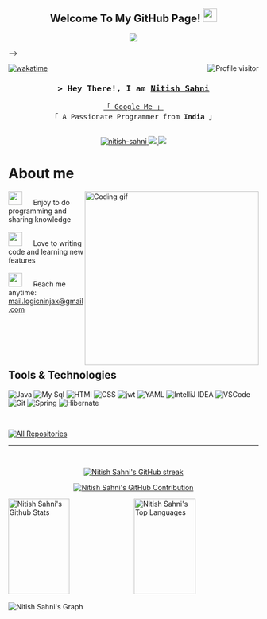 
<h2 align="center">
  Welcome To My GitHub Page!
  <img src="https://media.giphy.com/media/v1.Y2lkPTc5MGI3NjExM2tzeTgzZXZhamU2aG0zbXBjd3YxaW1wdmYwbnpsNmN5c2tqamU0ZiZlcD12MV9pbnRlcm5hbF9naWZfYnlfaWQmY3Q9Zw/3oKIPtjElfqwMOTbH2/giphy.gif" width="28">
</h2>


<p align="center">
  <a href="https://github.com/LogicNinjaX"><img src="https://media.tenor.com/rePDfDWO3XoAAAAd/hacking.gif/?lines=Self%20Taught%20Programmer;Front%20End%20Developer;1.5%2B%20years%20of%20coding%20experience;Always%20learning%20new%20things&center=true&width=100&height=45"></a>
</p>

 -->

<a href="https://komarev.com/ghpvc/?username=LogicNinjaX">
  <img align="right" src="https://komarev.com/ghpvc/?username=LogicNinjaX&label=Visitors&color=0e75b6&style=flat" alt="Profile visitor" />
</a>


[![wakatime](https://wakatime.com/badge/user/eebb3dd8-d9b2-40de-9b88-6fd6cac99dbc.svg)](https://wakatime.com/@eebb3dd8-d9b2-40de-9b88-6fd6cac99dbc)

<!-- Intro  -->
<h3 align="center">
        <samp>&gt; Hey There!, I am
                <b><a target="_blank" href="https://alsiam.com">Nitish Sahni</a></b>
        </samp>
</h3>


<p align="center"> 
  <samp>
    <a href="https://www.google.com/search?q=LogicNinjaX">「 Google Me 」</a>
    <br>
    「 A Passionate Programmer from <b>India</b> 」
    <br>
    <br>
  </samp>
</p>

<p align="center">
 </a>
 <a href="https://linkedin.com/in/nitish-sahni" target="_blank">
  <img src="https://img.shields.io/badge/LinkedIn-0077B5?style=for-the-badge&logo=linkedin&logoColor=white" alt="nitish-sahni"/>
 </a>
 <!-- <a href="https://dev.to/alsiam" target="_blank">
  <img src="https://img.shields.io/badge/dev.to-0A0A0A?style=for-the-badge&logo=dev.to&logoColor=white" alt="alsiam" />
 </a> -->
 <a href="https://twitter.com/LogicNinjaX" target="_blank">
  <img src="https://img.shields.io/badge/Twitter-1DA1F2?style=for-the-badge&logo=twitter&logoColor=white" />
 </a>

  <a href="https://leetcode.com/mr_deric0x" target="_blank">
  <img src="https://img.shields.io/badge/-LeetCode-FFA116?style=for-the-badge&logo=LeetCode&logoColor=black" />
 </a>


<!-- About Section -->
 # About me
 
<p>
 <img align="right" width="350" src="/assets/programmer.gif" alt="Coding gif" />
  
 <img src="https://media.giphy.com/media/MEiZ5h8lOkM7rwideE/giphy.gif?cid=ecf05e47b4s9b0m20bzgkde0a6v2122eyikcyeh21q2w243n&ep=v1_gifs_search&rid=giphy.gif&ct=g" width="28"> &emsp; Enjoy to do programming and sharing knowledge <br/><br/>
 <img src="https://media.giphy.com/media/131tNuGktpXGhy/giphy.gif?cid=ecf05e47ndufjt7gtpm31hbsptg5fpoq5t1anpuvw96dzav9&ep=v1_gifs_search&rid=giphy.gif&ct=g" width="28"> &emsp; Love to writing code and learning new features<br/><br/>
 <img src="https://media.giphy.com/media/N256GFy1u6M6Y/giphy.gif?cid=ecf05e47ndufjt7gtpm31hbsptg5fpoq5t1anpuvw96dzav9&ep=v1_gifs_search&rid=giphy.gif&ct=g" width="28"> &emsp; Reach me anytime: mail.logicninjax@gmail.com<br/><br/>

</p>

<br/>
<br/>
<br/>

## Tools & Technologies

![Java](https://img.shields.io/badge/Java-ED8B00?style=for-the-badge&logo=openjdk&logoColor=white)
![My Sql](https://img.shields.io/badge/MySQL-005C84?style=for-the-badge&logo=mysql&logoColor=white)
![HTMl](https://img.shields.io/badge/HTML%20-%23F7DF1E.svg?&style=for-the-badge&color=E34F26)
![CSS](https://img.shields.io/badge/css%20-%23F7DF1E.svg?&style=for-the-badge&color=5BA8EE)
![jwt](https://img.shields.io/badge/JWT-000000?style=for-the-badge&logo=JSON%20web%20tokens&logoColor=white)
![YAML](https://img.shields.io/badge/yaml-%23ffffff.svg?style=for-the-badge&logo=yaml&logoColor=151515)
![IntelliJ IDEA](https://img.shields.io/badge/IntelliJIDEA-000000.svg?style=for-the-badge&logo=intellij-idea&logoColor=white)
![VSCode](https://img.shields.io/badge/Visual_Studio-0078d7?style=for-the-badge&logo=visual%20studio&logoColor=white)
![Git](https://img.shields.io/badge/Git-F05032?style=for-the-badge&logo=git&logoColor=white)
![Spring](https://img.shields.io/badge/spring-%236DB33F.svg?style=for-the-badge&logo=spring&logoColor=white)
![Hibernate](https://img.shields.io/badge/Hibernate-59666C?style=for-the-badge&logo=Hibernate&logoColor=white)

<br/>

<p align="left">
  <a href="https://github.com/LogicNinjaX?tab=repositories" target="_blank"><img alt="All Repositories" title="All Repositories" src="https://img.shields.io/badge/-All%20Repos-2962FF?style=for-the-badge&logo=koding&logoColor=white"/></a>
</p>
<hr/>
<br/>

<p align="center">
  <a href="https://github.com/LogicNinjaX">
    <img src="https://github-readme-streak-stats.herokuapp.com/?user=LogicNinjaX&theme=radical&border=7F3FBF&background=0D1117" alt="Nitish Sahni's GitHub streak"/>
  </a>
</p>

<p align="center">
  <a href="https://github.com/Nitish Sahni's">
    <img src="https://github-profile-summary-cards.vercel.app/api/cards/profile-details?username=LogicNinjaX&theme=radical" alt="Nitish Sahni's GitHub Contribution"/>
  </a>
</p>

<a> 
    <a href="https://github.com/Nitish Sahni's"><img alt="Nitish Sahni's Github Stats" src="https://denvercoder1-github-readme-stats.vercel.app/api?username=LogicNinjaX&show_icons=true&count_private=true&theme=react&border_color=7F3FBF&bg_color=0D1117&title_color=F85D7F&icon_color=F8D866" height="192px" width="49.5%"/></a>
  <a href="https://github.com/LogicNinjaX"><img alt="Nitish Sahni's Top Languages" src="https://denvercoder1-github-readme-stats.vercel.app/api/top-langs/?username=LogicNinjaX&langs_count=8&layout=compact&theme=react&border_color=7F3FBF&bg_color=0D1117&title_color=F85D7F&icon_color=F8D866" height="192px" width="49.5%"/></a>
  <br/>
</a>


![Nitish Sahni's Graph](https://github-readme-activity-graph.vercel.app/graph?username=LogicNinjaX&custom_title=Nitish%20Sahni's%20GitHub%20Activity%20Graph&bg_color=0D1117&color=7F3FBF&line=7F3FBF&point=7F3FBF&area_color=FFFFFF&title_color=FFFFFF&area=true)

